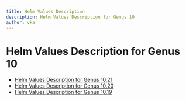 ```yaml
---
title: Helm Values Description
description: Helm Values Description for Genus 10
author: vka
---
```


# Helm Values Description for Genus 10

- [Helm Values Description for Genus 10.21](genus-10.21.md)
- [Helm Values Description for Genus 10.20](genus-10.20.md)
- [Helm Values Description for Genus 10.19](genus-10.19.md)
